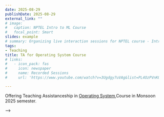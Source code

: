 ```yaml
---
date: 2025-08-29
publishDate: 2025-08-29
external_link: ""
# image:
#   caption: NPTEL Intro to ML Course
#   focal_point: Smart
slides: example
# summary: Organizing live interaction sessions for NPTEL course - Introduction to Machine Learning
tags:
- Teaching
title: TA for Operating System Course
# links:
#   - icon_pack: fas
#     icon: newspaper
#     name: Recorded Sessions
#     url: 'https://www.youtube.com/watch?v=3Ugdgy7uVAg&list=PL4OzPVnKOQIMujUXoGoLFoawVH9gWzGKA'

---
```


Offering Teaching Assistanceship in [Operating System](https://techtree.iiitd.edu.in/viewDescription/filename?=CSE231),Course in Monsoon 2025 semester.
 <!-- The course will provide: -->

<!-- # * intermediate level knowledge of python programming language
# * hands-on problem solving experience (case-studies) with various open source libraries such as numpy, pandas, matplotlib, tensorflow, pytorch, etc. -->

<!-- # Prerequisites: Basic concepts of Programming, beginner level C.<br>
# Mode:	Online Every Saturday, 6:00 PM - 8:00 PM (26 hours in total) --> -->